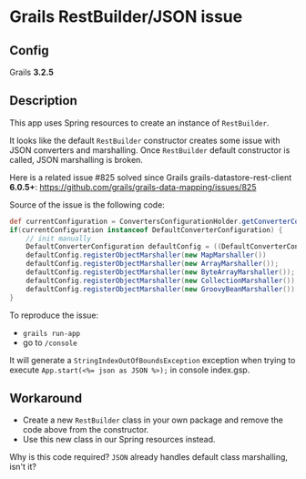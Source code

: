 # Grails RestBuilder/JSON issue

## Config

Grails **3.2.5**

## Description

This app uses Spring resources to create an instance of `RestBuilder`.

It looks like the default `RestBuilder` constructor creates some issue with JSON converters and marshalling.
Once `RestBuilder` default constructor is called, JSON marshalling is broken.

Here is a related issue #825 solved since Grails grails-datastore-rest-client **6.0.5+**:
https://github.com/grails/grails-data-mapping/issues/825

Source of the issue is the following code:

```groovy
def currentConfiguration = ConvertersConfigurationHolder.getConverterConfiguration(JSON)
if(currentConfiguration instanceof DefaultConverterConfiguration) {
    // init manually
    DefaultConverterConfiguration defaultConfig = ((DefaultConverterConfiguration)currentConfiguration)
    defaultConfig.registerObjectMarshaller(new MapMarshaller())
    defaultConfig.registerObjectMarshaller(new ArrayMarshaller());
    defaultConfig.registerObjectMarshaller(new ByteArrayMarshaller());
    defaultConfig.registerObjectMarshaller(new CollectionMarshaller());
    defaultConfig.registerObjectMarshaller(new GroovyBeanMarshaller());
}
```

To reproduce the issue:

* `grails run-app`
* go to `/console`

It will generate a `StringIndexOutOfBoundsException` exception when trying to execute `App.start(<%= json as JSON %>);` in console index.gsp.

## Workaround

* Create a new `RestBuilder` class in your own package and remove the code above from the constructor.
* Use this new class in our Spring resources instead. 

Why is this code required? `JSON` already handles default class marshalling, isn't it?
